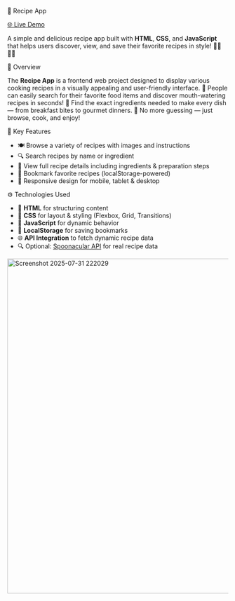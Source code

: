 🍲 Recipe App

[🌐 Live Demo](https://recipe-app-reuo.vercel.app/) 

A simple and delicious recipe app built with **HTML**, **CSS**, and **JavaScript** that helps users discover, view, and save their favorite recipes in style! 👩‍🍳👨‍🍳

🧾 Overview

The **Recipe App** is a frontend web project designed to display various cooking recipes in a visually appealing and user-friendly interface.
🍔 People can easily search for their favorite food items and discover mouth-watering recipes in seconds!
🥕 Find the exact ingredients needed to make every dish — from breakfast bites to gourmet dinners.
📲 No more guessing — just browse, cook, and enjoy!

📌 Key Features

* 🍽️ Browse a variety of recipes with images and instructions
* 🔍 Search recipes by name or ingredient
* 🧾 View full recipe details including ingredients & preparation steps
* 💾 Bookmark favorite recipes (localStorage-powered)
* 📱 Responsive design for mobile, tablet & desktop

⚙️ Technologies Used

* 🧱 **HTML** for structuring content
* 🎨 **CSS** for layout & styling (Flexbox, Grid, Transitions)
* 🧠 **JavaScript** for dynamic behavior
* 💾 **LocalStorage** for saving bookmarks
* 🌐 **API Integration** to fetch dynamic recipe data
* 🔍 Optional: [Spoonacular API](https://spoonacular.com/food-api) for real recipe data

<img width="1714" height="764" alt="Screenshot 2025-07-31 222029" src="https://github.com/user-attachments/assets/b5e231f9-6375-471c-b5a0-e4a2b435c862" />


